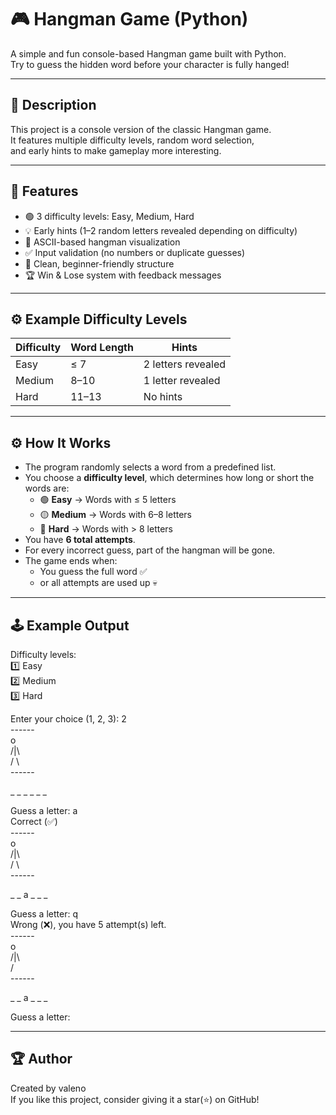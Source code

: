 # 🎮 Hangman Game (Python)

A simple and fun console-based Hangman game built with Python.  
Try to guess the hidden word before your character is fully hanged!

---

## 🧠 Description
This project is a console version of the classic Hangman game.  
It features multiple difficulty levels, random word selection,  
and early hints to make gameplay more interesting.

---

## 🧩 Features
- 🟢 3 difficulty levels: Easy, Medium, Hard  
- 💡 Early hints (1–2 random letters revealed depending on difficulty)  
- 🎨 ASCII-based hangman visualization  
- ✅ Input validation (no numbers or duplicate guesses)
- 🎯 Clean, beginner-friendly structure
- 🏆 Win & Lose system with feedback messages  

---

## ⚙️ Example Difficulty Levels
| Difficulty | Word Length | Hints |
|-------------|--------------|-------|
| Easy        | ≤ 7          | 2 letters revealed |
| Medium      | 8–10         | 1 letter revealed |
| Hard        | 11–13        | No hints |

---

## ⚙️ How It Works
- The program randomly selects a word from a predefined list.  
- You choose a **difficulty level**, which determines how long or short the words are:
  - 🟢 **Easy** → Words with ≤ 5 letters  
  - 🟡 **Medium** → Words with 6–8 letters  
  - 🔴 **Hard** → Words with > 8 letters  
- You have **6 total attempts**.  
- For every incorrect guess, part of the hangman will be gone.  
- The game ends when:
  - You guess the full word ✅
  - or all attempts are used up 💀

---

## 🕹️ Example Output
Difficulty levels: <br>
1️⃣  Easy <br>
2️⃣  Medium <br>
3️⃣  Hard

Enter your choice (1, 2, 3): 2 <br>
------ <br>
 o <br>
/|\ <br>
/ \ <br>
------ <br>

_ _ _ _ _ _ <br>

Guess a letter: a <br>
Correct (✅) <br>
------ <br>
 o <br>
/|\ <br>
/ \ <br>
------ <br>

_ _ a _ _ _

Guess a letter: q <br>
Wrong (❌), you have 5 attempt(s) left. <br>
------ <br>
 o <br>
/|\ <br>
/ <br>
------ <br>

_ _ a _ _ _

Guess a letter:

---

## 🏆 Author
Created by valeno <br>
If you like this project, consider giving it a star(⭐) on GitHub!

